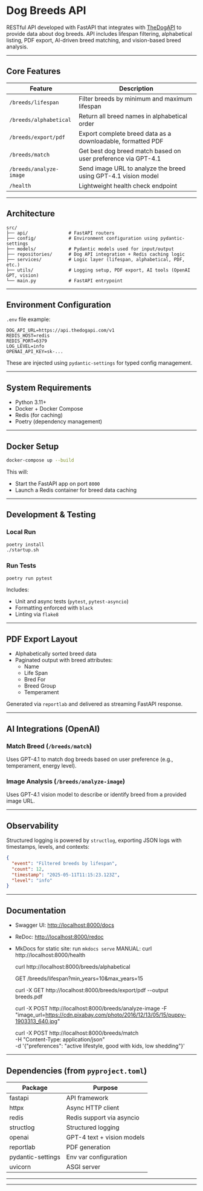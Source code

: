# Dog Breeds API

RESTful API developed with FastAPI that integrates with [TheDogAPI](https://thedogapi.com) to provide data about dog breeds. 
API includes lifespan filtering, alphabetical listing, PDF export, AI-driven breed matching, and vision-based breed analysis.

---

## Core Features

| Feature                        | Description                                                                 |
|-------------------------------|-----------------------------------------------------------------------------|
| `/breeds/lifespan`            | Filter breeds by minimum and maximum lifespan                              |
| `/breeds/alphabetical`        | Return all breed names in alphabetical order                               |
| `/breeds/export/pdf`          | Export complete breed data as a downloadable, formatted PDF                |
| `/breeds/match`               | Get best dog breed match based on user preference via GPT-4.1              |
| `/breeds/analyze-image`       | Send image URL to analyze the breed using GPT-4.1 vision model             |
| `/health`                     | Lightweight health check endpoint                                          |

---

## Architecture

```
src/
├── api/               # FastAPI routers
├── config/            # Environment configuration using pydantic-settings
├── models/            # Pydantic models used for input/output
├── repositories/      # Dog API integration + Redis caching logic
├── services/          # Logic layer (lifespan, alphabetical, PDF, etc.)
├── utils/             # Logging setup, PDF export, AI tools (OpenAI GPT, vision)
└── main.py            # FastAPI entrypoint
```

---

## Environment Configuration

`.env` file example:

```env
DOG_API_URL=https://api.thedogapi.com/v1
REDIS_HOST=redis
REDIS_PORT=6379
LOG_LEVEL=info
OPENAI_API_KEY=sk-...
```

These are injected using `pydantic-settings` for typed config management.

---

## System Requirements

- Python 3.11+
- Docker + Docker Compose
- Redis (for caching)
- Poetry (dependency management)

---

## Docker Setup

```bash
docker-compose up --build
```

This will:
- Start the FastAPI app on port `8000`
- Launch a Redis container for breed data caching

---

## Development & Testing

### Local Run

```bash
poetry install
./startup.sh
```

### Run Tests

```bash
poetry run pytest
```

Includes:
- Unit and async tests (`pytest`, `pytest-asyncio`)
- Formatting enforced with `black`
- Linting via `flake8`

---

## PDF Export Layout

- Alphabetically sorted breed data
- Paginated output with breed attributes:
  - Name
  - Life Span
  - Bred For
  - Breed Group
  - Temperament

Generated via `reportlab` and delivered as streaming FastAPI response.

---

## AI Integrations (OpenAI)

### Match Breed (`/breeds/match`)

Uses GPT-4.1 to match dog breeds based on user preference (e.g., temperament, energy level).

### Image Analysis (`/breeds/analyze-image`)

Uses GPT-4.1 vision model to describe or identify breed from a provided image URL.

---

## Observability

Structured logging is powered by `structlog`, exporting JSON logs with timestamps, levels, and contexts:

```json
{
  "event": "Filtered breeds by lifespan",
  "count": 12,
  "timestamp": "2025-05-11T11:15:23.123Z",
  "level": "info"
}
```

---

## Documentation

- Swagger UI: [http://localhost:8000/docs](http://localhost:8000/docs)
- ReDoc: [http://localhost:8000/redoc](http://localhost:8000/redoc)
- MkDocs for static site: run `mkdocs serve`
  MANUAL:
  curl http://localhost:8000/health

  curl http://localhost:8000/breeds/alphabetical

  GET /breeds/lifespan?min_years=10&max_years=15

  curl -X GET http://localhost:8000/breeds/export/pdf --output breeds.pdf

  curl -X POST http://localhost:8000/breeds/analyze-image   -F "image_url=https://cdn.pixabay.com/photo/2016/12/13/05/15/puppy-1903313_640.jpg"

  curl -X POST http://localhost:8000/breeds/match \
  -H "Content-Type: application/json" \
  -d '{"preferences": "active lifestyle, good with kids, low shedding"}'


---

## Dependencies (from `pyproject.toml`)

| Package           | Purpose                        |
|-------------------|--------------------------------|
| fastapi           | API framework                  |
| httpx             | Async HTTP client              |
| redis             | Redis support via asyncio      |
| structlog         | Structured logging             |
| openai            | GPT-4 text + vision models     |
| reportlab         | PDF generation                 |
| pydantic-settings | Env var configuration          |
| uvicorn           | ASGI server                    |

---



---
